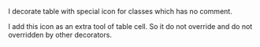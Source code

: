 I decorate table with special icon for classes which has no comment.

I add this icon as an extra tool of table cell. So it do not override and do not overridden by other decorators.